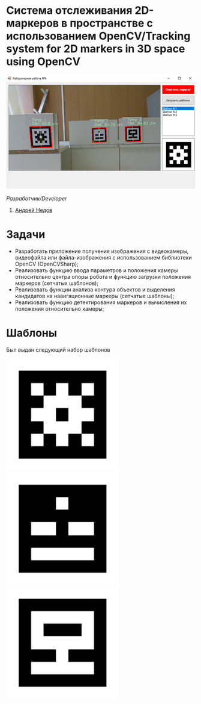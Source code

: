 # Система отслеживания 2D-маркеров в пространстве с использованием OpenCV/Tracking system for 2D markers in 3D space using OpenCV
<img src="/imgs/img1.png" width="800"/>

*Разработчик/Developer*
1. [Андрей Недов](github.com/Andrey-Nedov-is-a-human)

# Задачи

- Разработать приложение получения изображения с видеокамеры, видеофайла или файла-изображения с использованием библиотеки OpenCV (OpenCVSharp);
- Реализовать функцию ввода параметров и положения камеры относительно центра опоры робота и функцию загрузки положения маркеров (сетчатых шаблонов);
- Реализовать функции анализа контура объектов и выделения кандидатов на навигационные маркеры (сетчатые шаблоны);
- Реализовать функцию детектирования маркеров и вычисления их положения относительно камеры;

# Шаблоны

Был выдан следующий набор шаблонов

<p>
<img src="/imgs/1.png" width=300"/>
<img src="/imgs/2.png" width=300"/>
<img src="/imgs/3.png" width=300"/>
</p>


